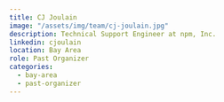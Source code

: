 ```yaml
---
title: CJ Joulain
image: "/assets/img/team/cj-joulain.jpg"
description: Technical Support Engineer at npm, Inc.
linkedin: cjoulain
location: Bay Area
role: Past Organizer
categories:
  - bay-area
  - past-organizer
---
```

